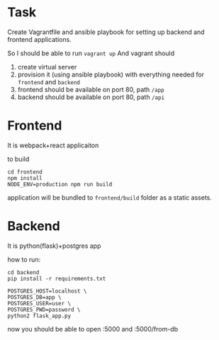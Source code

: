 # Task

Create Vagrantfile and ansible playbook for setting up backend and frontend applications.

So I should be able to run `vagrant up`
And vagrant should
1) create virtual server
2) provision it (using ansible playbook) with everything needed for
`frontend` and `backend`
3) frontend should be available on port 80, path `/app`
4) backend should be available on port 80, path `/api`

# Frontend

It is webpack+react applicaiton

to build

```
cd frontend
npm install
NODE_ENV=production npm run build
```

application will be bundled to `frontend/build` folder as a static assets.

# Backend 

It is python(flask)+postgres app

how to run:

```
cd backend
pip install -r requirements.txt

POSTGRES_HOST=localhost \
POSTGRES_DB=app \
POSTGRES_USER=user \
POSTGRES_PWD=password \
python2 flask_app.py

```

now you should be able to open <host>:5000 and <host>:5000/from-db